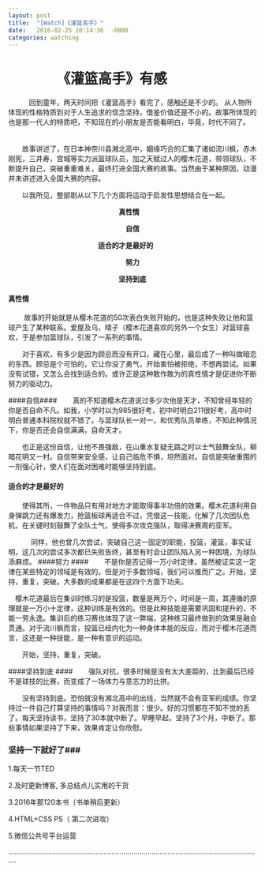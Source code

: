 ```yaml
---
layout: post
title:  "[Watch]《灌篮高手》"
date:   2016-02-25 20:14:36  -0800
categories: watching
---
```


# 　　　　《灌篮高手》有感 #

　　　回到童年，两天时间把《灌篮高手》看完了，感触还是不少的。
从人物所体现的性格特质到对于人生追求的信念坚持，借鉴价值还是不小的。故事所体现的也是那一代人的特质吧，不知现在的小朋友是否能看明白，毕竟，时代不同了。
　　

　　故事讲述了，在日本神奈川县湘北高中，姻缘巧合的汇集了诸如流川枫，赤木刚宪，三井寿，宫城等实力派篮球队员，加之天赋过人的樱木花道，带领球队，不断提升自己，突破重重难关，最终打进全国大赛的故事。当然由于某种原因，动漫并未讲述进入全国大赛的内容。

　　以我所见，整部剧从以下几个方面将运动于启发性思想结合在一起。

　　　　　　　　　　　　　　　　**真性情**

　　　　　　　　　　　　　　　　　**自信**

　　　　　　　　　　　　　**适合的才是最好的**

　　　　　　　　　　　　　　　　　**努力**

　　　　　　　　　　　　　　　　**坚持到底**

#### 真性情 ####
　　
故事的开始就是从樱木花道的50次表白失败开始的，也是这种失败让他和篮球产生了某种联系。爱屋及乌，晴子（樱木花道喜欢的另外一个女生）对篮球喜欢，于是参加篮球队，引发了一系列的事情。

　　对于喜欢，有多少是因为顾忌而没有开口，藏在心里，最后成了一种叫做暗恋的东西。顾忌是个可怕的，它让你没了勇气，开始害怕被拒绝，不想再尝试。如果没有试错，又怎么会找到适合的。或许正是这种敢作敢为的真性情才是促进你不断努力的驱动力。

####自信####
　　真的不知道樱木花道说过多少次他是天才，不知曾经年轻的你是否自命不凡。如我，小学时以为985很好考，初中时明白211很好考，高中时明白普通本科院校就不错了。与篮球队长一对一，和优秀队员单练，不知此种情况下，你是否还会自信满满，自命天才。

　　也正是这份自信，让他不畏强敌，在山重水复疑无路之时以士气鼓舞全队，柳暗花明又一村。自信带来安全感，让自己临危不惧，坦然面对。自信是突破重围的一剂强心针，使人们在面对困难时能够坚持到底。

#### 适合的才是最好的 ####
　　使得其所，一件物品只有用对地方才能取得事半功倍的效果。樱木花道利用自身弹跳力还有爆发力，抢篮板球再适合不过，凭借这一技能，化解了几次团队危机，在关键时刻鼓舞了全队士气，使得多次攻克强队，取得决赛周的亚军。

　
　　同样，他也曾几次尝试，突破自己这一固定的职能，投篮，灌篮，事实证明，这几次的尝试多次都已失败告终，甚至有时会让团队陷入另一种困境，为球队添麻烦。
####努力  ####
　　不是你是否记得一万小时定律，虽然被证实这一定律在某些特定的领域是有效的。但是对于多数领域，我们可以推而广之。开始，坚持，重复，突破。大多数的成果都是在这四个方面下功夫。

　樱木花道最后在集训时练习的是投篮，数量是两万个，时间是一周，其遵循的原理就是一万小十定律，这种训练是有效的。但是此种技能是需要巩固和提升的，不能一劳永逸。集训后的练习赛也体现了这一弊端，这种练习最终做到的效果是融会贯通。对于流川枫而言，投篮已经内化为一种身体本能的反应，而对于樱木花道而言，这还是一种技能，是一种有意识的运动。

　　开始，坚持，重复，突破。

####坚持到底  ####
　　强队对抗，很多时候是没有太大差距的，比到最后已经不是球技的比赛，而变成了一场体力与意志力的比拼。

　　没有坚持到底。恐怕就没有湘北高中的出线，当然就不会有亚军的成绩。你坚持过一件自己打算坚持的事情吗？对我而言：很少。好的习惯都在不知不觉的丢了。每天坚持读书，坚持了30本就中断了。早睡早起，坚持了3个月，中断了。那些事情如果坚持了下来，效果肯定让你欣慰。

### 坚持一下就好了###

1.每天一节TED

2.及时更新博客, 多总结点儿实用的干货

3.2016年那120本书（书单稍后更新）

4.HTML+CSS PS（ 第二次进攻）

5.微信公共号平台运营

................................................................................................................................


